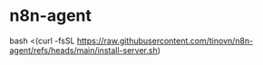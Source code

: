 # n8n-agent
bash <(curl -fsSL https://raw.githubusercontent.com/tinovn/n8n-agent/refs/heads/main/install-server.sh)
